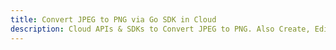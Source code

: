 ---title: Convert JPEG to PNG via Go SDK in Clouddescription: Cloud APIs & SDKs to Convert JPEG to PNG. Also Create, Edit & Render Microsoft Word & OpenOffice documents in the Cloud.---